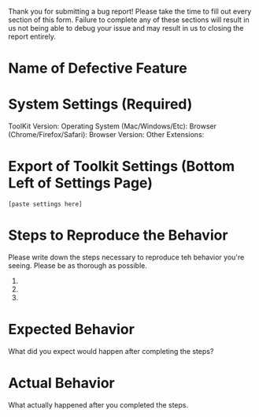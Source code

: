 Thank you for submitting a bug report! Please take the time to fill out every section of this form. Failure to complete any of these sections will result in us not being able to debug your issue and may result in us to closing the report entirely.

# Name of Defective Feature


# System Settings (Required)
ToolKit Version:
Operating System (Mac/Windows/Etc):
Browser (Chrome/Firefox/Safari):
Browser Version:
Other Extensions:

# Export of Toolkit Settings (Bottom Left of Settings Page)
```
[paste settings here]
```

# Steps to Reproduce the Behavior
Please write down the steps necessary to reproduce teh behavior you're seeing. Please be as thorough as possible.

1. ​
2. ​
3. ​

# Expected Behavior
What did you expect would happen after completing the steps?


# Actual Behavior
What actually happened after you completed the steps.
